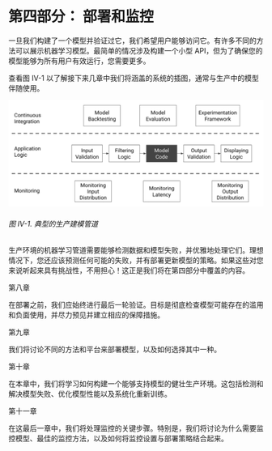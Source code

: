 # 第四部分： 部署和监控

一旦我们构建了一个模型并验证过它，我们希望用户能够访问它。有许多不同的方法可以展示机器学习模型。最简单的情况涉及构建一个小型 API，但为了确保您的模型能够为所有用户有效运行，您需要更多。

查看图 IV-1 以了解接下来几章中我们将涵盖的系统的插图，通常与生产中的模型伴随使用。

![典型的生产建模管道](img/bmla_p406.png)

###### 图 IV-1\. 典型的生产建模管道

生产环境的机器学习管道需要能够检测数据和模型失败，并优雅地处理它们。理想情况下，您还应该预测任何可能的失败，并有部署更新模型的策略。如果这些对您来说听起来具有挑战性，不用担心！这正是我们将在第四部分中覆盖的内容。

第八章

在部署之前，我们应始终进行最后一轮验证。目标是彻底检查模型可能存在的滥用和负面使用，并尽力预见并建立相应的保障措施。

第九章

我们将讨论不同的方法和平台来部署模型，以及如何选择其中一种。

第十章

在本章中，我们将学习如何构建一个能够支持模型的健壮生产环境。这包括检测和解决模型失败、优化模型性能以及系统化重新训练。

第十一章

在这最后一章中，我们将处理监控的关键步骤。特别是，我们将讨论为什么需要监控模型、最佳的监控方法，以及如何将监控设置与部署策略结合起来。
